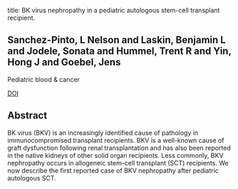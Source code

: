 title: BK virus nephropathy in a pediatric autologous stem-cell transplant recipient.

## Sanchez-Pinto, L Nelson and Laskin, Benjamin L and Jodele, Sonata and Hummel, Trent R and Yin, Hong J and Goebel, Jens
Pediatric blood & cancer

<a href="https://doi.org/10.1002/pbc.22860">DOI</a>

## Abstract
BK virus (BKV) is an increasingly identified cause of pathology in immunocompromised transplant recipients. BKV is a well-known cause of graft dysfunction following renal transplantation and has also been reported in the native kidneys of other solid organ recipients. Less commonly, BKV nephropathy occurs in allogeneic stem-cell transplant (SCT) recipients. We now describe the first reported case of BKV nephropathy after pediatric autologous SCT.

